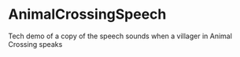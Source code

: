 # AnimalCrossingSpeech
Tech demo of a copy of the speech sounds when a villager in Animal Crossing speaks

